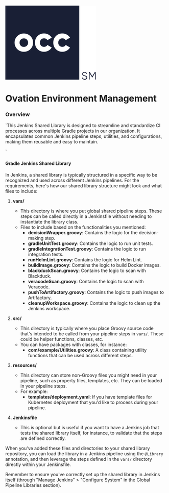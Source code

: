![Alt text](image-1.png)
# Ovation Environment Management
### Overview
`This Jenkins Shared Library is designed to streamline and standardize CI processes across multiple Gradle projects in our organization. It encapsulates common Jenkins pipeline steps, utilities, and configurations, making them reusable and easy to maintain.

`
#### Gradle Jenkins Shared Library 

In Jenkins, a shared library is typically structured in a specific way to be recognized and used across different Jenkins pipelines. For the requirements, here's how our shared library structure might look and what files to include:

1. **vars/**
    - This directory is where you put global shared pipeline steps. These steps can be called directly in a Jenkinsfile without needing to instantiate the library class. 
    - Files to include based on the functionalities you mentioned:
        - **decisionWrapper.groovy**: Contains the logic for the decision-making step.
        - **gradleUnitTest.groovy**: Contains the logic to run unit tests.
        - **gradleIntegrationTest.groovy**: Contains the logic to run integration tests.
        - **runHelmLint.groovy**: Contains the logic for Helm Lint.
        - **buildImage.groovy**: Contains the logic to build Docker images.
        - **blackduckScan.groovy**: Contains the logic to scan with Blackduck.
        - **veracodeScan.groovy**: Contains the logic to scan with Veracode.
        - **pushToArtifactory.groovy**: Contains the logic to push images to Artifactory.
        - **cleanupWorkspace.groovy**: Contains the logic to clean up the Jenkins workspace.

2. **src/** 
    - This directory is typically where you place Groovy source code that's intended to be called from your pipeline steps in `vars/`. These could be helper functions, classes, etc.
    - You can have packages with classes, for instance:
        - **com/example/Utilities.groovy**: A class containing utility functions that can be used across different steps.

3. **resources/** 
    - This directory can store non-Groovy files you might need in your pipeline, such as property files, templates, etc. They can be loaded in your pipeline steps.
    - For example:
        - **templates/deployment.yaml**: If you have template files for Kubernetes deployment that you'd like to process during your pipeline.

4. **Jenkinsfile**
    - This is optional but is useful if you want to have a Jenkins job that tests the shared library itself, for instance, to validate that the steps are defined correctly.

When you've added these files and directories to your shared library repository, you can load the library in a Jenkins pipeline using the `@Library` annotation, and then leverage the steps defined in the `vars/` directory directly within your Jenkinsfile. 

Remember to ensure you've correctly set up the shared library in Jenkins itself (through "Manage Jenkins" > "Configure System" in the Global Pipeline Libraries section).